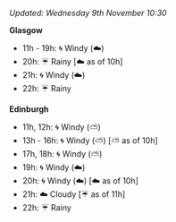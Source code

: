 *Updated: Wednesday 9th November 10:30*

**Glasgow**

* 11h - 19h: :cyclone: Windy (:cloud:)
* 20h: :umbrella: Rainy [:cloud: as of 10h]
* 21h: :cyclone: Windy (:cloud:)
* 22h: :umbrella: Rainy

**Edinburgh**

* 11h, 12h: :cyclone: Windy (:partly_sunny:)
* 13h - 16h: :cyclone: Windy (:partly_sunny:) [:partly_sunny: as of 10h]
* 17h, 18h: :cyclone: Windy (:partly_sunny:)
* 19h: :cyclone: Windy (:cloud:)
* 20h: :cyclone: Windy (:cloud:) [:cloud: as of 10h]
* 21h: :cloud: Cloudy [:umbrella: as of 11h]
* 22h: :umbrella: Rainy
